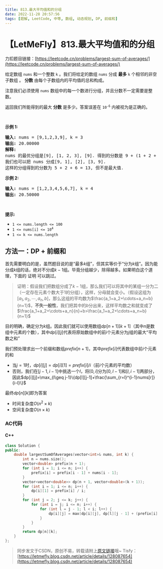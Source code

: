 ```yaml
---
title: 813.最大平均值和的分组
date: 2022-11-28 20:57:56
tags: [题解, LeetCode, 中等, 数组, 动态规划, DP, 前缀和]
---
```


# 【LetMeFly】813.最大平均值和的分组

力扣题目链接：[https://leetcode.cn/problems/largest-sum-of-averages/](https://leetcode.cn/problems/largest-sum-of-averages/)

<p>给定数组&nbsp;<code>nums</code>&nbsp;和一个整数&nbsp;<code>k</code>&nbsp;。我们将给定的数组&nbsp;<code>nums</code>&nbsp;分成 <strong>最多</strong>&nbsp;<code>k</code>&nbsp;个相邻的非空子数组 。&nbsp;<strong>分数</strong> 由每个子数组内的平均值的总和构成。</p>

<p>注意我们必须使用 <code>nums</code> 数组中的每一个数进行分组，并且分数不一定需要是整数。</p>

<p>返回我们所能得到的最大 <strong>分数</strong> 是多少。答案误差在&nbsp;<code>10<sup>-6</sup></code>&nbsp;内被视为是正确的。</p>

<p>&nbsp;</p>

<p><strong>示例 1:</strong></p>

<pre>
<strong>输入:</strong> nums = [9,1,2,3,9], k = 3
<strong>输出:</strong> 20.00000
<strong>解释:</strong> 
nums 的最优分组是[9], [1, 2, 3], [9]. 得到的分数是 9 + (1 + 2 + 3) / 3 + 9 = 20. 
我们也可以把 nums 分成[9, 1], [2], [3, 9]. 
这样的分组得到的分数为 5 + 2 + 6 = 13, 但不是最大值.
</pre>

<p><strong>示例 2:</strong></p>

<pre>
<strong>输入:</strong> nums = [1,2,3,4,5,6,7], k = 4
<strong>输出:</strong> 20.50000
</pre>

<p>&nbsp;</p>

<p><strong>提示:</strong></p>

<ul>
	<li><code>1 &lt;= nums.length &lt;= 100</code></li>
	<li><code>1 &lt;= nums[i] &lt;= 10<sup>4</sup></code></li>
	<li><code>1 &lt;= k &lt;= nums.length</code></li>
</ul>


    
## 方法一：DP + 前缀和

首先需要明白的是，虽然题目说的是“最多$k$组”，但其实等价于“分为$k$组”。因为能分成$k$组的话，绝对不分成$k-1$组。毕竟分组越少，除得越多。如果明白这个道理，下面的 证明 可以跳过。

> 证明：假设我们把数组分成了$k-1$组，那么我们可以将其中的某组一分为二（一定存在元素个数大于$1$的分组），这样，分母就会变小。（假设这组为$[a_1, a_2, \cdots, a_n, b]$，那么这组的平均数为$\frac{a_1+a_2+\cdots+a_n+b}{n+1}$，**不失一般性**，我们把其中的$b$分出来，这样平均数之和就变成了$\frac{a_1+a_2+\cdots+a_n}{n}+b>\frac{a_1+a_2+\cdots+a_n+b}{n+1}$

目的明确，确定分为$k$组。因此我们就可以使用数组$dp[n+1][k+1]$（其中$n$是数组中元素的个数），其中$dp[i][j]$代表将原始数组中的前$i$个元素分为$j$组的最大“平均数之和”

我们预处理求出一个前缀和数组$prefix[n+1]$，其中$prefix[i]$代表数组中前$i$个元素的和

+ 当$j=1$时，$dp[i][j] = dp[i][1] = prefix[i] / i$（前$i$个元素的平均数）
+ 否则，我们在$[j-1, i-1]$中挑选一个$l$，将$[0, i]$分为$[0, l-1]$和$[l,i-1]$两部分，因此$dp[i][j]=\max_{l\geq j-1}\{dp[l][j-1]+\frac{\sum_{r=l}^{i-1}nums[r]}{i-l}\}$

最终$dp[n][k]$即为答案

+ 时间复杂度$O(n^2\times k)$
+ 空间复杂度$O(n\times k)$

### AC代码

#### C++

```cpp
class Solution {
public:
    double largestSumOfAverages(vector<int>& nums, int k) {
        int n = nums.size();
        vector<double> prefix(n + 1);
        for (int i = 1; i <= n; i++) {
            prefix[i] = prefix[i - 1] + nums[i - 1];
        }
        vector<vector<double>> dp(n + 1, vector<double>(k + 1));
        for (int i = 1; i <= n; i++) {
            dp[i][1] = prefix[i] / i;
        }
        for (int j = 2; j <= k; j++) {
            for (int i = j; i <= n; i++) {
                for (int l = j - 1; l < i; l++) {
                    dp[i][j] = max(dp[i][j], dp[l][j - 1] + (prefix[i] - prefix[l]) / (i - l));
                }
            }
        }
        return dp[n][k];
    }
};
```

> 同步发文于CSDN，原创不易，转载请附上[原文链接](https://blog.letmefly.xyz/2022/11/28/LeetCode%200813.%E6%9C%80%E5%A4%A7%E5%B9%B3%E5%9D%87%E5%80%BC%E5%92%8C%E7%9A%84%E5%88%86%E7%BB%84/)哦~
> Tisfy：[https://letmefly.blog.csdn.net/article/details/128087654](https://letmefly.blog.csdn.net/article/details/128087654)
